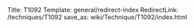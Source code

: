 Title: T1092
Template: general/redirect-index
RedirectLink: /techniques/T1092
save_as: wiki/Technique/T1092/index.html